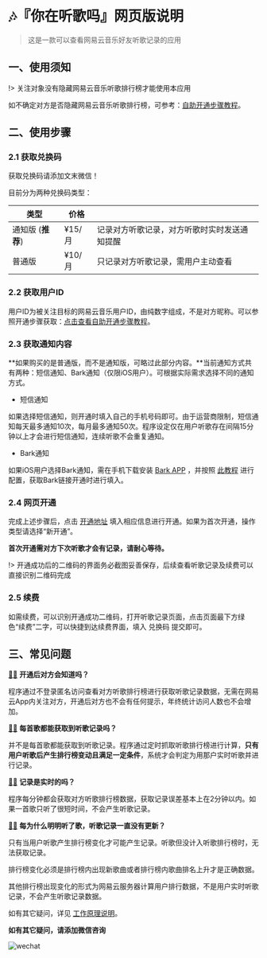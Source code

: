 # 🎶『你在听歌吗』网页版说明

> 这是一款可以查看网易云音乐好友听歌记录的应用

## 一、使用须知

!> 关注对象没有隐藏网易云音乐听歌排行榜才能使用本应用

如不确定对方是否隐藏网易云音乐听歌排行榜，可参考：[自助开通步骤教程](https://cdn.olook.me/step.jpg)。

## 二、使用步骤

### 2.1 获取兑换码

获取兑换码请添加文末微信！

目前分为两种兑换码类型：

| **类型**           | **价格** |                                              |
| ------------------ | -------- | -------------------------------------------- |
| 通知版  (**推荐**) | ¥15/月   | 记录对方听歌记录，对方听歌时实时发送通知提醒 |
| 普通版             | ¥10/月   | 只记录对方听歌记录，需用户主动查看           |

### 2.2 获取用户ID

用户ID为被关注目标的网易云音乐用户ID，由纯数字组成，不是对方昵称。可以参照开通步骤获取：[点击查看自助开通步骤教程](https://cdn.olook.me/step.jpg)。

### 2.3 获取通知内容

**如果购买的是普通版，而不是通知版，可略过此部分内容。**当前通知方式共有两种：短信通知、Bark通知（仅限iOS用户）。可根据实际需求选择不同的通知方式。

- 短信通知

如果选择短信通知，则开通时填入自己的手机号码即可。由于运营商限制，短信通知每天最多通知10次，每月最多通知50次。程序设定仅在用户听歌存在间隔15分钟以上才会进行短信通知，连续听歌不会重复通知。

- Bark通知

如果iOS用户选择Bark通知，需在手机下载安装 [Bark APP](https://apps.apple.com/cn/app/bark-%E7%BB%99%E4%BD%A0%E7%9A%84%E6%89%8B%E6%9C%BA%E5%8F%91%E6%8E%A8%E9%80%81/id1403753865) ，并按照 [此教程](https://cdn.olook.me/bark.mp4) 进行配置，获取Bark链接开通时进行填入。

### 2.4 网页开通

完成上述步骤后，点击 [开通地址](https://v.olook.me/cdk.html) 填入相应信息进行开通。如果为首次开通，操作类型请选择“新开通”。

**首次开通需对方下次听歌才会有记录，请耐心等待。**

!> 开通成功后的二维码的界面务必截图妥善保存，后续查看听歌记录及续费可以直接识别二维码完成

### 2.5 续费

如需续费，可以识别开通成功二维码，打开听歌记录页面，点击页面最下方绿色“续费”二字，可以快捷到达续费界面，填入 兑换码 提交即可。

## 三、常见问题

[🙋‍♂️](https://www.emojiall.com/zh-hans/emoji/🙋‍♂️) **开通后对方会知道吗？**

程序通过不登录匿名访问查看对方听歌排行榜进行获取听歌记录数据，无需在网易云App内关注对方，开通后对方也不会有任何提示，年终统计访问人数也不会增加。



[🙋‍♂️](https://www.emojiall.com/zh-hans/emoji/🙋‍♂️) **每首歌都能获取到听歌记录吗？**

并不是每首歌都能获取到听歌记录。程序通过定时抓取听歌排行榜进行计算，**只有用户听歌后产生排行榜变动且满足一定条件**，系统才会判定为用那户实时听歌并进行记录。



[🙋‍♂️](https://www.emojiall.com/zh-hans/emoji/🙋‍♂️) **记录是实时的吗？**

程序每分钟都会获取对方听歌排行榜数据，获取记录误差基本上在2分钟以内。如果一首歌只听了很短时间，不会产生听歌记录。



[🙋‍♂️](https://www.emojiall.com/zh-hans/emoji/🙋‍♂️) **每为什么明明听了歌，听歌记录一直没有更新？**

只有当用户听歌产生排行榜变化才可能产生记录。听歌但没计入听歌排行榜时，无法获取记录。

排行榜变化必须是排行榜内出现新歌曲或者排行榜内歌曲排名上升才是正确数据。

其他排行榜出现变化的形式为网易云服务器计算用户排行数据，不是用户实时听歌记录，不会产生听歌记录数据。

如有其它疑问，详见 [工作原理说明](note.md)。



**如有其它疑问，请添加微信咨询**

![wechat](https://cdn.olook.me/wechat.png)
